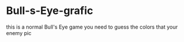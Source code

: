 # Bull-s-Eye-grafic
this is a normal Bull's Eye game you need to guess the colors that your enemy pic
